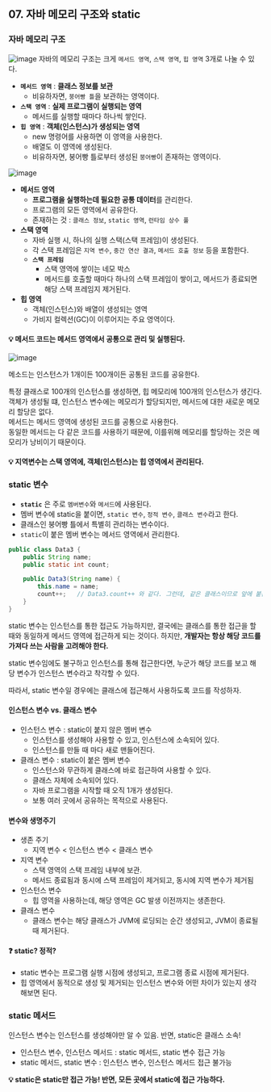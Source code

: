 ## 07. 자바 메모리 구조와 static

### 자바 메모리 구조
![image](https://github.com/JavaGrowthSt/java-basic/assets/88030238/7549f419-81fa-402b-aa74-d1b476d4e84b)
자바의 메모리 구조는 크게 `메서드 영역`, `스택 영역`, `힙 영역` 3개로 나눌 수 있다.
- **`메서드 영역`** : **클래스 정보를 보관**
  - 비유하자면, `붕어빵 틀`을 보관하는 영역이다.
- **`스택 영역`** : **실제 프로그램이 실행되는 영역**
  - 메서드를 실행할 때마다 하나씩 쌓인다.
- **`힙 영역`** : **객체(인스턴스)가 생성되는 영역**
  - new 명령어를 사용하면 이 영역을 사용한다.
  - 배열도 이 영역에 생성된다.
  - 비유하자면, 붕어빵 틀로부터 생성된 `붕어빵`이 존재하는 영역이다.

![image](https://github.com/JavaGrowthSt/java-basic/assets/88030238/b13a49a8-0357-4966-9504-86cffdc0c8e6)

- **메서드 영역**
  - **프로그램을 실행하는데 필요한 공통 데이터**를 관리한다.
  - 프로그램의 모든 영역에서 공유한다.
  - 존재하는 것 : `클래스 정보`, `static 영역`, `런타임 상수 풀`
- **스택 영역**
  - 자바 실행 시, 하나의 실행 스택(스택 프레임)이 생성된다.
  - 각 스택 프레임은 `지역 변수`, `중간 연산 결과`, `메서드 호출 정보` 등을 포함한다.
  - **`스택 프레임`**
    - 스택 영역에 쌓이는 네모 박스
    - 메서드를 호출할 때마다 하나의 스택 프레임이 쌓이고, 메서드가 종료되면 해당 스택 프레임지 제거된다.
- **힙 영역**
  - 객체(인스턴스)와 배열이 생성되는 영역
  - 가비지 컬렉션(GC)이 이루어지는 주요 영역이다.

#### 💡 메서드 코드는 메서드 영역에서 공통으로 관리 및 실행된다.
![image](https://github.com/JavaGrowthSt/java-basic/assets/88030238/752482b2-e8ac-4a5d-b6bb-884a23ebedbd)

메소드는 인스턴스가 1개이든 100개이든 공통된 코드를 공유한다. 

특정 클래스로 100개의 인스턴스를 생성하면, 힙 메모리에 100개의 인스턴스가 생긴다. <br>
객체가 생성될 떄, 인스턴스 변수에는 메모리가 할당되지만, 메서드에 대한 새로운 메모리 할당은 없다. <br>
메서드는 메서드 영역에 생성된 코드를 공통으로 사용한다. <br>
동일한 메서드는 다 같은 코드를 사용하기 때문에, 이를위해 메모리를 할당하는 것은 메모리가 낭비이기 때문이다.

#### 💡 지역변수는 스택 영역에, 객체(인스턴스)는 힙 영역에서 관리된다.

### static 변수
- **`static`** 은 주로 `멤버변수`와 `메서드`에 사용된다.
- 멤버 변수에 static을 붙이면, `static 변수`, `정적 변수`, `클래스 변수`라고 한다.
- 클래스인 붕어빵 틀에서 특별히 관리하는 변수이다.
- `static`이 붙은 멤버 변수는 메서드 영역에서 관리한다.

```java
public class Data3 {
    public String name;
    public static int count;

    public Data3(String name) {
        this.name = name;
        count++;   // Data3.count++ 와 같다. 그런데, 같은 클래스이므로 앞에 붙은 Data3은 생략 가능
    }
}
```

static 변수는 인스턴스를 통한 접근도 가능하지만, 결국에는 클래스를 통한 접근을 할 때와 동일하게 메서드 영역에 접근하게 되는 것이다.
하지만, **개발자는 항상 해당 코드를 가져다 쓰는 사람을 고려해야 한다.**

static 변수임에도 불구하고 인스턴스를 통해 접근한다면, 
누군가 해당 코드를 보고 해당 변수가 인스턴스 변수라고 착각할 수 있다.

따라서, static 변수일 경우에는 클래스에 접근해서 사용하도록 코드를 작성하자.

#### 인스턴스 변수 vs. 클래스 변수
- 인스턴스 변수 : static이 붙지 않은 멤버 변수
  - 인스턴스를 생성해야 사용할 수 있고, 인스턴스에 소속되어 있다.
  - 인스턴스를 만들 때 마다 새로 맨들어진다.
- 클래스 변수 : static이 붙은 멤버 변수
  - 인스턴스와 무관하게 클래스에 바로 접근하여 사용할 수 있다.
  - 클래스 자체에 소속되어 있다.
  - 자바 프로그램을 시작할 때 오직 1개가 생성된다.
  - 보통 여러 곳에서 공유하는 목적으로 사용된다.

#### 변수와 생명주기
- 생존 주기
  - 지역 변수 < 인스턴스 변수 < 클래스 변수
- 지역 변수
  - 스택 영역의 스택 프레임 내부에 보관.
  - 메서드 종료됨과 동시에 스택 프레임이 제거되고, 동시에 지역 변수가 제거됨
- 인스턴스 변수
  - 힙 영역을 사용하는데, 해당 영역은 GC 발생 이전까지는 생존한다.
- 클래스 변수
  - 클래스 변수는 해당 클래스가 JVM에 로딩되는 순간 생성되고, JVM이 종료될 때 제거된다.

#### ❓ static? 정적?
- static 변수는 프로그램 실행 시점에 생성되고, 프로그램 종료 시점에 제거된다.
- 힙 영역에서 동적으로 생성 및 제거되는 인스턴스 변수와 어떤 차이가 있는지 생각해보면 된다.

### static 메서드

인스턴스 변수는 인스턴스를 생성해야만 알 수 있음. 반면, static은 클래스 소속!

- 인스턴스 변수, 인스턴스 메서드 : static 메서드, static 변수 접근 가능
- static 메서드, static 변수 : 인스턴스 변수, 인스턴스 메서드 접근 불가능


**💡 static은 static만 접근 가능! 반면, 모든 곳에서 static에 접근 가능하다.**
